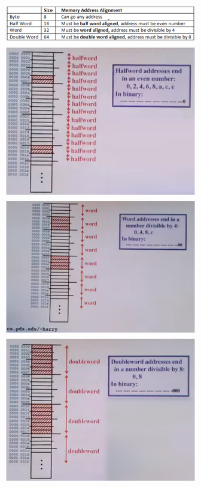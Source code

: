 ![Alt text]( ../Images/ByteAlignment.png "ByteAlignment")

![Alt text]( ../Images/HalfWordAlignment.png "HalfWordAlignment")

![Alt text]( ../Images/WordAlignment.png "WordAlignment")

![Alt text]( ../Images/DoubleWordAlignment.png "DoubleWordAlignment")
